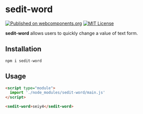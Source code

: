 # sedit-word
[![Published on webcomponents.org](https://img.shields.io/badge/webcomponents.org-published-blue.svg)](https://www.webcomponents.org/element/owner/my-element)
[![MIT License](http://img.shields.io/badge/license-MIT-blue.svg?style=flat)](LICENSE)

**sedit-word** allows users to quickly change a value of text form.

## Installation
```
npm i sedit-word
```

## Usage
```html
<script type="module">
  import './node_modules/sedit-word/main.js'
</script>

<sedit-word>seiy4</sedit-word>
```
